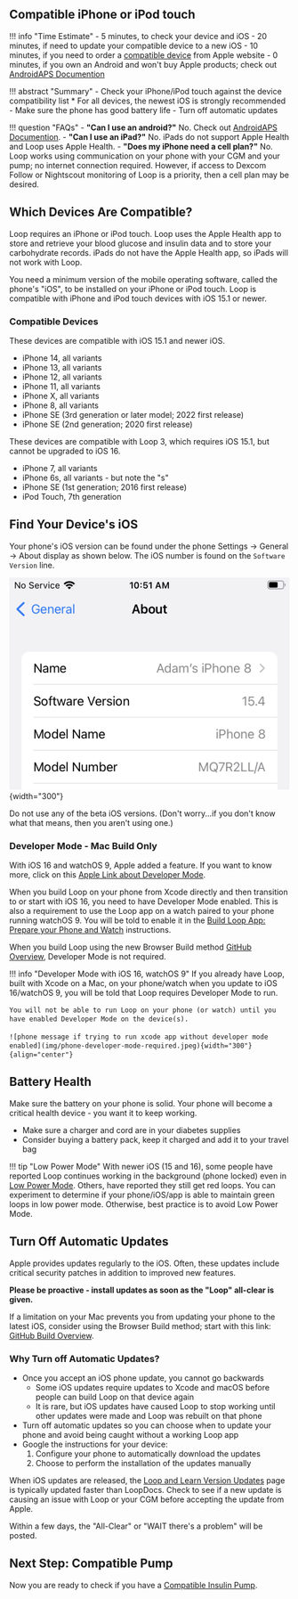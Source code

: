 ## Compatible iPhone or iPod touch

!!! info "Time Estimate"
    - 5 minutes, to check your device and iOS
    - 20 minutes, if need to update your compatible device to a new iOS
    - 10 minutes, if you need to order a [compatible device](step2.md#compatible-devices) from Apple website
    - 0 minutes, if you own an Android and won't buy Apple products; check out [AndroidAPS Documention](https://androidaps.readthedocs.io/en/latest/)

!!! abstract "Summary"
    - Check your iPhone/iPod touch against the device compatibility list
        * For all devices, the newest iOS is strongly recommended
    - Make sure the phone has good battery life
    - Turn off automatic updates

!!! question "FAQs"
    - **"Can I use an android?"** No. Check out [AndroidAPS Documention](https://androidaps.readthedocs.io/en/latest/).
    - **"Can I use an iPad?"** No. iPads do not support Apple Health and Loop uses Apple Health.
    - **"Does my iPhone need a cell plan?"** No. Loop works using communication on your phone with your CGM and your pump; no internet connection required. However, if access to Dexcom Follow or Nightscout monitoring of Loop is a priority, then a cell plan may be desired.

## Which Devices Are Compatible?

Loop requires an iPhone or iPod touch. Loop uses the Apple Health app to store and retrieve your blood glucose and insulin data and to store your carbohydrate records. iPads do not have the Apple Health app, so iPads will not work with Loop.

You need a minimum version of the mobile operating software, called the phone's "iOS", to be installed on your iPhone or iPod touch. Loop is compatible with iPhone and iPod touch devices with iOS 15.1 or newer.

### Compatible Devices

These devices are compatible with iOS 15.1 and newer iOS.

- iPhone 14, all variants
- iPhone 13, all variants
- iPhone 12, all variants
- iPhone 11, all variants
- iPhone X, all variants
- iPhone 8, all variants
- iPhone SE (3rd generation or later model; 2022 first release)
- iPhone SE (2nd generation; 2020 first release)

These devices are compatible with Loop 3, which requires iOS 15.1, but cannot be upgraded to iOS 16.

- iPhone 7, all variants
- iPhone 6s, all variants - but note the "s"
- iPhone SE (1st generation; 2016 first release)
- iPod Touch, 7th generation

## Find Your Device's iOS

Your phone's iOS version can be found under the phone Settings -> General -> About display as shown below. The iOS number is found on the `Software Version` line.

![phone current iOS display](img/ios.svg){width="300"}

Do not use any of the beta iOS versions. (Don't worry...if you don't know what that means, then you aren't using one.)

### Developer Mode - Mac Build Only

With iOS 16 and watchOS 9, Apple added a feature. If you want to know more, click on this [Apple Link about Developer Mode](https://developer.apple.com/documentation/xcode/enabling-developer-mode-on-a-device).

When you build Loop on your phone from Xcode directly and then transition to or start with iOS 16, you need to have Developer Mode enabled. This is also a requirement to use the Loop app on a watch paired to your phone running watchOS 9. You will be told to enable it in the [Build Loop App: Prepare your Phone and Watch](step14.md#prepare-your-phone-and-watch) instructions.

When you build Loop using the new Browser Build method [GitHub Overview](../gh-actions/gh-overview.md), Developer Mode is not required.

!!! info "Developer Mode with iOS 16, watchOS 9"
    If you already have Loop, built with Xcode on a Mac, on your phone/watch when you update to iOS 16/watchOS 9, you will be told that Loop requires Developer Mode to run.
    
    You will not be able to run Loop on your phone (or watch) until you have enabled Developer Mode on the device(s).

    ![phone message if trying to run xcode app without developer mode enabled](img/phone-developer-mode-required.jpeg){width="300"}
    {align="center"}


## Battery Health

Make sure the battery on your phone is solid. Your phone will become a critical health device - you want it to keep working.

* Make sure a charger and cord are in your diabetes supplies
* Consider buying a battery pack, keep it charged and add it to your travel bag

!!! tip "Low Power Mode"
    With newer iOS (15 and 16), some people have reported Loop continues working in the background (phone locked) even in [Low Power Mode](https://support.apple.com/en-us/HT205234). Others, have reported they still get red loops. You can experiment to determine if your phone/iOS/app is able to maintain green loops in low power mode.  Otherwise, best practice is to avoid Low Power Mode.

## Turn Off Automatic Updates

Apple provides updates regularly to the iOS.  Often, these updates include critical security patches in addition to improved new features.

**Please be proactive - install updates as soon as the "Loop" all-clear is given.**

If a limitation on your Mac prevents you from updating your phone to the latest iOS, consider using the Browser Build method; start with this link: [GitHub Build Overview](../gh-actions/gh-overview.md).


### Why Turn off Automatic Updates?

* Once you accept an iOS phone update, you cannot go backwards
    * Some iOS updates require updates to Xcode and macOS before people can build Loop on that device again
    * It is rare, but iOS updates have caused Loop to stop working until other updates were made and Loop was rebuilt on that phone
* Turn off automatic updates so you can choose when to update your phone and avoid being caught without a working Loop app
* Google the instructions for your device:
    1. Configure your phone to automatically download the updates
    1. Choose to perform the installation of the updates manually

When iOS updates are released, the [Loop and Learn Version Updates](https://www.loopandlearn.org/version-updates) page is typically updated faster than LoopDocs. Check to see if a new update is causing an issue with Loop or your CGM before accepting the update from Apple.

Within a few days, the "All-Clear" or "WAIT there's a problem" will be posted.

## Next Step: Compatible Pump

Now you are ready to check if you have a [Compatible Insulin Pump](step3.md).
